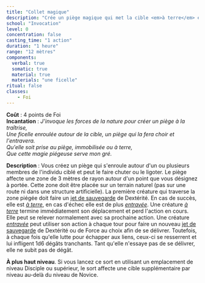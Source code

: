 ```yaml
---
title: "Collet magique"
description: "Crée un piège magique qui met la cible <em>à terre</em> et peut l'<em>entraver</em>."
school: "Invocation"
level: 0
concentration: false
casting_time: "1 action"
duration: "1 heure"
range: "12 mètres"
components:
  verbal: true
  somatic: true
  material: true
  materials: "une ficelle"
ritual: false
classes:
    - Foi
---
```

**Coût** : 4 points de Foi  
**Incantation** : *J'invoque les forces de la nature pour créer un piège à la traîtrise,*   
*Une ficelle enroulée autour de la cible, un piège qui la fera choir et l'entravera.*   
*Qu'elle soit prise au piège, immobilisée ou à terre,*    
*Que cette magie piégeuse serve mon gré.*   

**Description** : Vous créez un piège qui s'enroule autour d'un ou plusieurs membres de l'individu ciblé et peut le faire chuter ou le ligoter. Le piège affecte une zone de 3 mètres de rayon autour d'un point que vous désignez à portée. Cette zone doit être placée sur un terrain naturel (pas sur une route ni dans une structure artificielle). La première créature qui traverse la zone piégée doit faire un [jet de sauvegarde](/utiliser-les-caracteristiques/#jets-de-sauvegarde) de Dextérité. En cas de succès, elle est [_à terre_](/gerer-la-sante-du-personnage/#a-terre), en cas d'échec elle est de plus [_entravée_](/gerer-la-sante-du-personnage/#entrave). Une créature [_à terre_](/gerer-la-sante-du-personnage/#a-terre) termine immédiatement son déplacement et perd l'action en cours. Elle peut se relever normalement avec sa prochaine action. Une créature [_entravée_](/gerer-la-sante-du-personnage/#entrave) peut utiliser son action à chaque tour pour faire un nouveau [jet de sauvegarde](/utiliser-les-caracteristiques/#jets-de-sauvegarde) de Dextérité ou de Force au choix afin de se délivrer. Toutefois, à chaque fois qu'elle lutte pour échapper aux liens, ceux-ci se resserrent et lui infligent 1d6 dégâts tranchants. Tant qu'elle n'essaye pas de se délivrer, elle ne subit pas de dégât.

**À plus haut niveau**. Si vous lancez ce sort en utilisant un emplacement de niveau Disciple ou supérieur, le sort affecte une cible supplémentaire par niveau au-delà du niveau de Novice.
